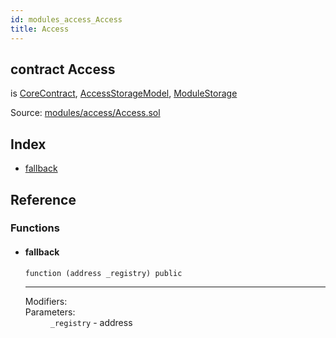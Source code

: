 ```yaml
---
id: modules_access_Access
title: Access
---
```


<div class="contract-doc"><div class="contract"><h2 class="contract-header"><span class="contract-kind">contract</span> Access</h2><p class="base-contracts"><span>is</span> <a href="shared_CoreContract.html">CoreContract</a><span>, </span><a href="modules_access_AccessStorageModel.html">AccessStorageModel</a><span>, </span><a href="shared_ModuleStorage.html">ModuleStorage</a></p><div class="source">Source: <a href="/blob/v1.0.0/contracts/modules/access/Access.sol" target="_blank">modules/access/Access.sol</a></div></div><div class="index"><h2>Index</h2><ul><li><a href="modules_access_Access.html#">fallback</a></li></ul></div><div class="reference"><h2>Reference</h2><div class="functions"><h3>Functions</h3><ul><li><div class="item function"><span id="fallback" class="anchor-marker"></span><h4 class="name">fallback</h4><div class="body"><code class="signature">function <strong></strong><span>(address _registry) </span><span>public </span></code><hr/><dl><dt><span class="label-modifiers">Modifiers:</span></dt><dd></dd><dt><span class="label-parameters">Parameters:</span></dt><dd><div><code>_registry</code> - address</div></dd></dl></div></div></li></ul></div></div></div>
